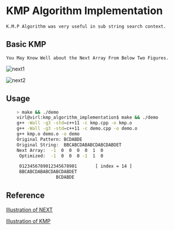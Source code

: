 # KMP Algorithm Implementation
    K.M.P Algorithm was very useful in sub string search context.

## Basic KMP 
    You May Know Well about the Next Array From Below Two Figures.

![next1](http://img1.tuicool.com/2E36nuQ.png!web)

![next2](http://img1.tuicool.com/qYN3u2v.png!web)

## Usage

```bash    
    > make && ./demo
    virl@virl:kmp_algorithm_implementation$ make && ./demo
    g++ -Wall -g3 -std=c++11 -c kmp.cpp -o kmp.o
    g++ -Wall -g3 -std=c++11 -c demo.cpp -o demo.o
    g++ kmp.o demo.o -o demo
    Original Pattern: BCDABDE
    Original String:  BBCABCDABABCDABCDABDET
    Next Array:  -1  0  0  0  0  1  0
     Optimized:  -1  0  0  0 -1  1  0

     0123456789012345678901       [ index = 14 ]
     BBCABCDABABCDABCDABDET
                   BCDABDE

```    

## Reference 

[Illustration of NEXT](http://www.tuicool.com/articles/yayeIbe)

[Illustration of KMP](http://www.cnblogs.com/yjiyjige/p/3263858.html)
